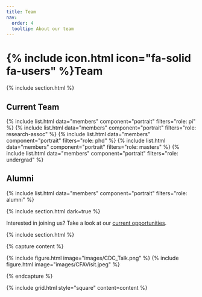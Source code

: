 ```yaml
---
title: Team
nav:
  order: 4
  tooltip: About our team
---
```


# {% include icon.html icon="fa-solid fa-users" %}Team


{% include section.html %}

## Current Team

{% include list.html data="members" component="portrait" filters="role: pi" %}
{% include list.html data="members" component="portrait" filters="role: research-assoc" %}
{% include list.html data="members" component="portrait" filters="role: phd" %}
{% include list.html data="members" component="portrait" filters="role: masters" %}
{% include list.html data="members" component="portrait" filters="role: undergrad" %}

## Alumni 

{% include list.html data="members" component="portrait" filters="role: alumni" %}

{% include section.html dark=true %}

Interested in joining us? Take a look at our [current opportunities](https://keeganlt.github.io/AppliedIDD-website/opportunities/).

{% include section.html %}

{% capture content %}

{% include figure.html image="images/CDC_Talk.png" %}
{% include figure.html image="images/CFAVisit.jpeg" %}

{% endcapture %}

{% include grid.html style="square" content=content %}
